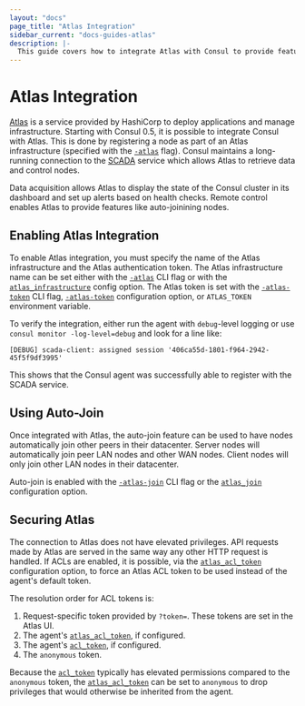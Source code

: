 ```yaml
---
layout: "docs"
page_title: "Atlas Integration"
sidebar_current: "docs-guides-atlas"
description: |-
  This guide covers how to integrate Atlas with Consul to provide features like an infrastructure dashboard and automatic cluster joining.
---
```


# Atlas Integration

[Atlas](https://atlas.hashicorp.com) is a service provided by HashiCorp to deploy applications and manage infrastructure.
Starting with Consul 0.5, it is possible to integrate Consul with Atlas. This is done by registering a node as part
of an Atlas infrastructure (specified with the [`-atlas`](/docs/agent/options.html#_atlas) flag). Consul maintains a long-running connection to the
[SCADA](http://scada.hashicorp.com) service which allows Atlas to retrieve data and control nodes.

Data acquisition allows Atlas to display the state of the Consul cluster in its dashboard and set up alerts
based on health checks. Remote control enables Atlas to provide features like auto-joinining nodes.

## Enabling Atlas Integration

To enable Atlas integration, you must specify the name of the Atlas infrastructure and the Atlas authentication
token. The Atlas infrastructure name can be set either with the [`-atlas`](/docs/agent/options.html#_atlas)
CLI flag or with the [`atlas_infrastructure`](/docs/agent/options.html#atlas_infrastructure) config option.
The Atlas token is set with the [`-atlas-token`](/docs/agent/options.html#_atlas_token) CLI flag,
[`-atlas-token`](/docs/agent/options.html#atlas_token) configuration option, or `ATLAS_TOKEN`
environment variable.

To verify the integration, either run the agent with `debug`-level logging or use `consul monitor -log-level=debug`
and look for a line like:

    [DEBUG] scada-client: assigned session '406ca55d-1801-f964-2942-45f5f9df3995'

This shows that the Consul agent was successfully able to register with the SCADA service.

## Using Auto-Join

Once integrated with Atlas, the auto-join feature can be used to have nodes automatically join other
peers in their datacenter. Server nodes will automatically join peer LAN nodes and other WAN nodes.
Client nodes will only join other LAN nodes in their datacenter.

Auto-join is enabled with the [`-atlas-join`](/docs/agent/options.html#_atlas_join) CLI flag or the
[`atlas_join`](/docs/agent/options.html#atlas_join) configuration option.

## Securing Atlas

The connection to Atlas does not have elevated privileges. API requests made by Atlas
are served in the same way any other HTTP request is handled. If ACLs are enabled, it is possible, via
the [`atlas_acl_token`](/docs/agent/options.html#atlas_acl_token) configuration option, to force an
Atlas ACL token to be used instead of the agent's default token.

The resolution order for ACL tokens is:

1. Request-specific token provided by `?token=`. These tokens are set in the Atlas UI.
2. The agent's [`atlas_acl_token`](/docs/agent/options.html#atlas_acl_token), if configured.
3. The agent's [`acl_token`](/docs/agent/options.html#acl_token), if configured.
4. The `anonymous` token.

Because the [`acl_token`](/docs/agent/options.html#acl_token) typically has elevated permissions
compared to the `anonymous` token, the [`atlas_acl_token`](/docs/agent/options.html#atlas_acl_token)
can be set to `anonymous` to drop privileges that would otherwise be inherited from the agent.
